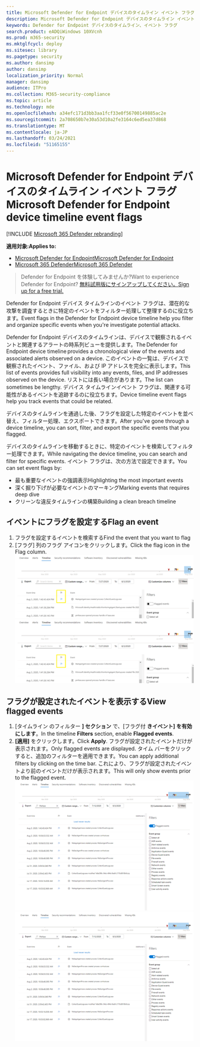 ```yaml
---
title: Microsoft Defender for Endpoint デバイスのタイムライン イベント フラグ
description: Microsoft Defender for Endpoint デバイスのタイムライン イベント フラグを使用して、
keywords: Defender for Endpoint デバイスのタイムライン、イベント フラグ
search.product: eADQiWindows 10XVcnh
ms.prod: m365-security
ms.mktglfcycl: deploy
ms.sitesec: library
ms.pagetype: security
ms.author: dansimp
author: dansimp
localization_priority: Normal
manager: dansimp
audience: ITPro
ms.collection: M365-security-compliance
ms.topic: article
ms.technology: mde
ms.openlocfilehash: a34efc171d3bb3aa1fcf33e0f56700149885ac2e
ms.sourcegitcommit: 2a708650b7e30a53d10a2fe3164c6ed5ea37d868
ms.translationtype: MT
ms.contentlocale: ja-JP
ms.lasthandoff: 03/24/2021
ms.locfileid: "51165155"
---
```

# <a name="microsoft-defender-for-endpoint-device-timeline-event-flags"></a><span data-ttu-id="7458a-104">Microsoft Defender for Endpoint デバイスのタイムライン イベント フラグ</span><span class="sxs-lookup"><span data-stu-id="7458a-104">Microsoft Defender for Endpoint device timeline event flags</span></span>

[!INCLUDE [Microsoft 365 Defender rebranding](../../includes/microsoft-defender.md)]

<span data-ttu-id="7458a-105">**適用対象:**</span><span class="sxs-lookup"><span data-stu-id="7458a-105">**Applies to:**</span></span>
- [<span data-ttu-id="7458a-106">Microsoft Defender for Endpoint</span><span class="sxs-lookup"><span data-stu-id="7458a-106">Microsoft Defender for Endpoint</span></span>](https://go.microsoft.com/fwlink/p/?linkid=2154037)
- [<span data-ttu-id="7458a-107">Microsoft 365 Defender</span><span class="sxs-lookup"><span data-stu-id="7458a-107">Microsoft 365 Defender</span></span>](https://go.microsoft.com/fwlink/?linkid=2118804)

><span data-ttu-id="7458a-108">Defender for Endpoint を体験してみませんか?</span><span class="sxs-lookup"><span data-stu-id="7458a-108">Want to experience Defender for Endpoint?</span></span> [<span data-ttu-id="7458a-109">無料試用版にサインアップしてください。</span><span class="sxs-lookup"><span data-stu-id="7458a-109">Sign up for a free trial.</span></span>](https://www.microsoft.com/microsoft-365/windows/microsoft-defender-atp?ocid=docs-wdatp-assignaccess-abovefoldlink)

<span data-ttu-id="7458a-110">Defender for Endpoint デバイス タイムラインのイベント フラグは、潜在的な攻撃を調査するときに特定のイベントをフィルター処理して整理するのに役立ちます。</span><span class="sxs-lookup"><span data-stu-id="7458a-110">Event flags in the Defender for Endpoint device timeline help you filter and organize specific events when you're  investigate potential attacks.</span></span>

<span data-ttu-id="7458a-111">Defender for Endpoint デバイスのタイムラインは、デバイスで観察されるイベントと関連するアラートの時系列ビューを提供します。</span><span class="sxs-lookup"><span data-stu-id="7458a-111">The Defender for Endpoint device timeline provides a chronological view of the events and associated alerts observed on a device.</span></span> <span data-ttu-id="7458a-112">このイベントの一覧は、デバイスで観察されたイベント、ファイル、および IP アドレスを完全に表示します。</span><span class="sxs-lookup"><span data-stu-id="7458a-112">This list of events provides full visibility into any events, files, and IP addresses observed on the device.</span></span> <span data-ttu-id="7458a-113">リストには長い場合があります。</span><span class="sxs-lookup"><span data-stu-id="7458a-113">The list can sometimes be lengthy.</span></span> <span data-ttu-id="7458a-114">デバイス タイムラインイベント フラグは、関連する可能性があるイベントを追跡するのに役立ちます。</span><span class="sxs-lookup"><span data-stu-id="7458a-114">Device timeline event flags help you track events that could be related.</span></span> 

<span data-ttu-id="7458a-115">デバイスのタイムラインを通過した後、フラグを設定した特定のイベントを並べ替え、フィルター処理、エクスポートできます。</span><span class="sxs-lookup"><span data-stu-id="7458a-115">After you've gone through a device timeline, you can sort, filter, and export the specific events that you flagged.</span></span>

<span data-ttu-id="7458a-116">デバイスのタイムラインを移動するときに、特定のイベントを検索してフィルター処理できます。</span><span class="sxs-lookup"><span data-stu-id="7458a-116">While navigating the device timeline, you can search and filter for specific events.</span></span> <span data-ttu-id="7458a-117">イベント フラグは、次の方法で設定できます。</span><span class="sxs-lookup"><span data-stu-id="7458a-117">You can set event flags by:</span></span> 

- <span data-ttu-id="7458a-118">最も重要なイベントの強調表示</span><span class="sxs-lookup"><span data-stu-id="7458a-118">Highlighting the most important events</span></span> 
- <span data-ttu-id="7458a-119">深く掘り下げが必要なイベントのマーキング</span><span class="sxs-lookup"><span data-stu-id="7458a-119">Marking events that requires deep dive</span></span> 
- <span data-ttu-id="7458a-120">クリーンな違反タイムラインの構築</span><span class="sxs-lookup"><span data-stu-id="7458a-120">Building a clean breach timeline</span></span>



## <a name="flag-an-event"></a><span data-ttu-id="7458a-121">イベントにフラグを設定する</span><span class="sxs-lookup"><span data-stu-id="7458a-121">Flag an event</span></span>
1. <span data-ttu-id="7458a-122">フラグを設定するイベントを検索する</span><span class="sxs-lookup"><span data-stu-id="7458a-122">Find the event that you want to flag</span></span>
2. <span data-ttu-id="7458a-123">[フラグ] 列のフラグ アイコンをクリックします。</span><span class="sxs-lookup"><span data-stu-id="7458a-123">Click the flag icon in the Flag column.</span></span> 
<span data-ttu-id="7458a-124">![デバイスのタイムライン フラグのイメージ](images/device-flags.png)</span><span class="sxs-lookup"><span data-stu-id="7458a-124">![Image of device timeline flag](images/device-flags.png)</span></span>

## <a name="view-flagged-events"></a><span data-ttu-id="7458a-125">フラグが設定されたイベントを表示する</span><span class="sxs-lookup"><span data-stu-id="7458a-125">View flagged events</span></span>  
1. <span data-ttu-id="7458a-126">[タイムライン のフィルター **] セクション** で、[フラグ付 **きイベント] を有効にします**。</span><span class="sxs-lookup"><span data-stu-id="7458a-126">In the timeline **Filters** section, enable **Flagged events**.</span></span>
2. <span data-ttu-id="7458a-127">**[適用]** をクリックします。</span><span class="sxs-lookup"><span data-stu-id="7458a-127">Click **Apply**.</span></span> <span data-ttu-id="7458a-128">フラグが設定されたイベントだけが表示されます。</span><span class="sxs-lookup"><span data-stu-id="7458a-128">Only flagged events are displayed.</span></span>
<span data-ttu-id="7458a-129">タイム バーをクリックすると、追加のフィルターを適用できます。</span><span class="sxs-lookup"><span data-stu-id="7458a-129">You can apply additional filters by clicking on the time bar.</span></span> <span data-ttu-id="7458a-130">これにより、フラグが設定されたイベントより前のイベントだけが表示されます。</span><span class="sxs-lookup"><span data-stu-id="7458a-130">This will only show events prior to the flagged event.</span></span>  
<span data-ttu-id="7458a-131">![フィルターがオンのデバイス タイムライン フラグのイメージ](images/device-flag-filter.png)</span><span class="sxs-lookup"><span data-stu-id="7458a-131">![Image of device timeline flag with filter on](images/device-flag-filter.png)</span></span>
